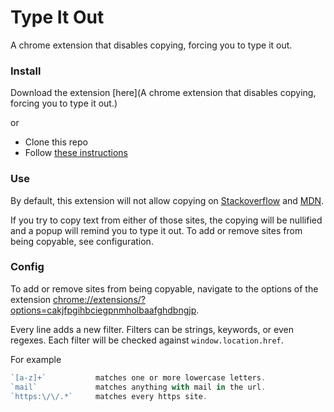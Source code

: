 # Type It Out

A chrome extension that disables copying, forcing you to type it out.

### Install

Download the extension [here](A chrome extension that disables copying, forcing you to type it out.)

or

+ Clone this repo
+ Follow [these instructions](https://developer.chrome.com/extensions/getstarted#unpacked)

### Use

By default, this extension will not allow copying on [Stackoverflow](http://stackoverflow.com/questions/) and [MDN](https://developer.mozilla.org/en-US/docs/Web).

If you try to copy text from either of those sites, the copying will be nullified and a popup will remind you to type it out. To add or remove sites from being copyable, see configuration.

### Config

To add or remove sites from being copyable, navigate to the options of the extension [chrome://extensions/?options=cakjfpgihbciegpnmholbaafghdbngjp](here).

Every line adds a new filter. Filters can be strings, keywords, or even regexes. Each filter will be checked against `window.location.href`.

For example

```javascript
`[a-z]+`           matches one or more lowercase letters.
`mail`             matches anything with mail in the url.
`https:\/\/.*`     matches every https site.
```
